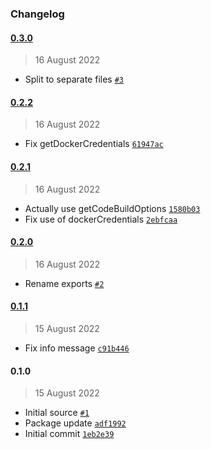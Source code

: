 ### Changelog

#### [0.3.0](https://github.com/isotoma/cdk-manager/compare/0.2.2...0.3.0)

> 16 August 2022

- Split to separate files [`#3`](https://github.com/isotoma/cdk-manager/pull/3)

#### [0.2.2](https://github.com/isotoma/cdk-manager/compare/0.2.1...0.2.2)

> 16 August 2022

- Fix getDockerCredentials [`61947ac`](https://github.com/isotoma/cdk-manager/commit/61947acb8457275b559c52007a81baaa9375912c)

#### [0.2.1](https://github.com/isotoma/cdk-manager/compare/0.2.0...0.2.1)

> 16 August 2022

- Actually use getCodeBuildOptions [`1580b03`](https://github.com/isotoma/cdk-manager/commit/1580b03e2337e99f5d1668d44d89a2baea2c6134)
- Fix use of dockerCredentials [`2ebfcaa`](https://github.com/isotoma/cdk-manager/commit/2ebfcaa79ad4578905e01042feabc376e4a41197)

#### [0.2.0](https://github.com/isotoma/cdk-manager/compare/0.1.1...0.2.0)

> 16 August 2022

- Rename exports [`#2`](https://github.com/isotoma/cdk-manager/pull/2)

#### [0.1.1](https://github.com/isotoma/cdk-manager/compare/0.1.0...0.1.1)

> 15 August 2022

- Fix info message [`c91b446`](https://github.com/isotoma/cdk-manager/commit/c91b4465c2dadd943174d2fc857a0be81730f033)

#### 0.1.0

> 15 August 2022

- Initial source [`#1`](https://github.com/isotoma/cdk-manager/pull/1)
- Package update [`adf1992`](https://github.com/isotoma/cdk-manager/commit/adf1992650ab2fc006184f0138fa5635867ce0cf)
- Initial commit [`1eb2e39`](https://github.com/isotoma/cdk-manager/commit/1eb2e39d2a6cc83ddf36f3c9ac478210b7923c8f)
